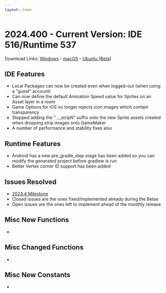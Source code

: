 ```yaml
---
layout: home
---
```

# 2024.400 - Current Version: IDE 516/Runtime 537

Download Links: [Windows](https://gms.yoyogames.com/GameMaker-Installer-2024.400.0.516.exe) - [macOS](https://gms.yoyogames.com/GameMaker-2024.400.0.516.pkg) -  [Ubuntu (Beta)](https://gms.yoyogames.com/GameMaker-Beta-2024.400.0.516.deb)


## IDE Features
- Local Packages can now be created even when logged-out (when using a "guest" account)
- Can now define the default Animation Speed value for Sprites on an Asset layer in a room
- Game Options for iOS no longer rejects icon images which contain transparency
- Stopped adding the "..._stripN" suffix onto the new Sprite assets created when dropping strip images onto GameMaker
- A number of performance and stability fixes also

## Runtime Features
- Android has a new pre_gradle_step stage has been added so you can modify the generated project before gradlew is run 
- Better Vertex corner ID support has been added

## Issues Resolved
- [2024.4 Milestone](https://github.com/YoYoGames/GameMaker-Bugs/milestone/10?closed=1)
- Closed issues are the ones fixed/implemented already during the Betas
- Open issues are the ones left to implement ahead of the monthly release

## Misc New Functions
- 

## Misc Changed Functions
- 

## Misc New Constants
- 


